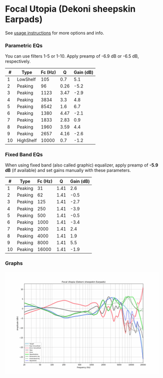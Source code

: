 # Focal Utopia (Dekoni sheepskin Earpads)
See [usage instructions](https://github.com/jaakkopasanen/AutoEq#usage) for more options and info.

### Parametric EQs
You can use filters 1-5 or 1-10. Apply preamp of -6.9 dB or -6.5 dB, respectively.

|   # | Type      |   Fc (Hz) |    Q |   Gain (dB) |
|-----|-----------|-----------|------|-------------|
|   1 | LowShelf  |       105 | 0.7  |         5.1 |
|   2 | Peaking   |        96 | 0.26 |        -5.2 |
|   3 | Peaking   |      1123 | 3.47 |        -2.9 |
|   4 | Peaking   |      3834 | 3.3  |         4.8 |
|   5 | Peaking   |      8542 | 1.6  |         6.7 |
|   6 | Peaking   |      1380 | 4.47 |        -2.1 |
|   7 | Peaking   |      1833 | 2.83 |         0.9 |
|   8 | Peaking   |      1960 | 3.59 |         4.4 |
|   9 | Peaking   |      2657 | 4.16 |        -2.6 |
|  10 | HighShelf |     10000 | 0.7  |        -1.2 |

### Fixed Band EQs
When using fixed band (also called graphic) equalizer, apply preamp of **-5.9 dB** (if available) and set gains manually with these parameters.

|   # | Type    |   Fc (Hz) |    Q |   Gain (dB) |
|-----|---------|-----------|------|-------------|
|   1 | Peaking |        31 | 1.41 |         2.6 |
|   2 | Peaking |        62 | 1.41 |        -0.5 |
|   3 | Peaking |       125 | 1.41 |        -2.7 |
|   4 | Peaking |       250 | 1.41 |        -3.9 |
|   5 | Peaking |       500 | 1.41 |        -0.5 |
|   6 | Peaking |      1000 | 1.41 |        -3.4 |
|   7 | Peaking |      2000 | 1.41 |         2.4 |
|   8 | Peaking |      4000 | 1.41 |         1.9 |
|   9 | Peaking |      8000 | 1.41 |         5.5 |
|  10 | Peaking |     16000 | 1.41 |        -1.9 |

### Graphs
![](./Focal%20Utopia%20(Dekoni%20sheepskin%20Earpads).png)
